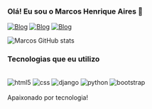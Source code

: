 ### Olá! Eu sou o Marcos Henrique Aires 🤙

[![Blog](https://img.shields.io/badge/LinkedIn-0077B5?style=for-the-badge&logo=linkedin&logoColor=white)](https://www.linkedin.com/in/marcos-henrique-aires-98b4261b8/)
[![Blog](https://img.shields.io/badge/Instagram-E4405F?style=for-the-badge&logo=instagram&logoColor=white)](https://www.instagram.com/marcosaairees/)
[![Blog](https://img.shields.io/badge/WhatsApp-25D366?style=for-the-badge&logo=whatsapp&logoColor=white)](https://api.whatsapp.com/send?phone=5563992778646&text=Ol%C3%A1%2C%20Tudo%20bem%3F)

![Marcos GitHub stats](https://github-readme-stats.vercel.app/api?username=devmarcosaires&show_icons=true&theme=dracula)

### Tecnologias que eu utilizo 

<div style="display: inline_block"><br/>

  <img aling="center" alt="html5" src="https://img.shields.io/badge/HTML5-E34F26?style=for-the-badge&logo=html5&logoColor=white" />
  <img aling="center" alt="css" src="https://img.shields.io/badge/CSS3-1572B6?style=for-the-badge&logo=css3&logoColor=white" />
  <img aling="center" alt="django" src="https://img.shields.io/badge/Django-092E20?style=for-the-badge&logo=django&logoColor=white" />
  <img aling="center" alt="python" src="https://img.shields.io/badge/Python-3776AB?style=for-the-badge&logo=python&logoColor=white" />
  <img aling="center" alt="bootstrap" src="https://img.shields.io/badge/Bootstrap-563D7C?style=for-the-badge&logo=bootstrap&logoColor=white" />

 </div>
<br/>
 Apaixonado por tecnologia!



